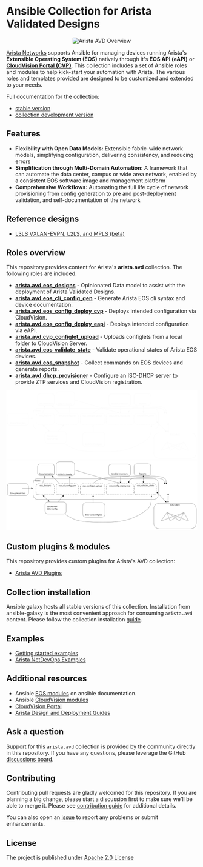 # Ansible Collection for Arista Validated Designs

<center><img src="media/avd-logo.png" alt="Arista AVD Overview" width="800"/></center>

[Arista Networks](https://www.arista.com/) supports Ansible for managing devices running Arista's **Extensible Operating System (EOS)** natively through it's **EOS API (eAPI)** or [**CloudVision Portal (CVP)**](https://www.arista.com/en/products/eos/eos-cloudvision). This collection includes a set of Ansible roles and modules to help kick-start your automation with Arista. The various roles and templates provided are designed to be customized and extended to your needs.

Full documentation for the collection:

- [stable version](https://www.avd.sh/en/stable/)
- [collection development version](https://www.avd.sh/en/devel/)

## Features

- **Flexibility with Open Data Models:** Extensible fabric-wide network models, simplifying configuration, delivering consistency, and reducing errors
- **Simplification through Multi-Domain Automation:** A framework that can automate the data center, campus or wide area network, enabled by a consistent EOS software image and management platform
- **Comprehensive Workflows:** Automating the full life cycle of network provisioning from config generation to pre and post-deployment validation, and self-documentation of the network

## Reference designs

- [L3LS VXLAN-EVPN, L2LS, and MPLS (beta)](https://avd.arista.com/3.8/roles/eos_designs/index.html)

## Roles overview

This repository provides content for Arista's **arista.avd** collection. The following roles are included.

- [**arista.avd.eos_designs**](roles/eos_designs/README.md) - Opinionated Data model to assist with the deployment of Arista Validated Designs.
- [**arista.avd.eos_cli_config_gen**](roles/eos_cli_config_gen/README.md) - Generate Arista EOS cli syntax and device documentation.
- [**arista.avd.eos_config_deploy_cvp**](roles/eos_config_deploy_cvp/README.md) - Deploys intended configuration via CloudVision.
- [**arista.avd.eos_config_deploy_eapi**](roles/eos_config_deploy_eapi/README.md) - Deploys intended configuration via eAPI.
- [**arista.avd.cvp_configlet_upload**](roles/cvp_configlet_upload/README.md) - Uploads configlets from a local folder to CloudVision Server.
- [**arista.avd.eos_validate_state**](roles/eos_validate_state/README.md) - Validate operational states of Arista EOS devices.
- [**arista.avd.eos_snapshot**](roles/eos_snapshot/README.md) - Collect commands on EOS devices and generate reports.
- [**arista.avd.dhcp_provisioner**](roles/dhcp_provisioner/README.md) - Configure an ISC-DHCP server to provide ZTP services and CloudVision registration.

![Arista AVD Overview](docs/_media/avd_roles_dark.svg#only-dark)
![Arista AVD Overview](docs/_media/avd_roles_light.svg#only-light)

## Custom plugins & modules

This repository provides custom plugins for Arista's AVD collection:

- [Arista AVD Plugins](plugins/README.md)

## Collection installation

Ansible galaxy hosts all stable versions of this collection. Installation from ansible-galaxy is the most convenient approach for consuming `arista.avd` content. Please follow the collection installation [guide](https://avd.arista.com/3.8/docs/installation/collection-installation.html).

## Examples

- [Getting started examples](./docs/getting-started/intro-to-ansible-and-avd.md)
- [Arista NetDevOps Examples](https://github.com/aristanetworks/netdevops-examples)

## Additional resources

- Ansible [EOS modules](https://docs.ansible.com/ansible/latest/collections/arista/eos/index.html) on ansible documentation.
- Ansible [CloudVision modules](https://cvp.avd.sh/en/stable/)
- [CloudVision Portal](https://www.arista.com/en/products/eos/eos-cloudvision)
- [Arista Design and Deployment Guides](https://www.arista.com/en/solutions/design-guides)

## Ask a question

Support for this `arista.avd` collection is provided by the community directly in this repository. If you have any questions, please leverage the GitHub [discussions board](https://github.com/aristanetworks/ansible-avd/discussions).

## Contributing

Contributing pull requests are gladly welcomed for this repository. If you are planning a big change, please start a discussion first to make sure we'll be able to merge it. Please see [contribution guide](https://avd.arista.com/3.8/docs/contribution/overview.html) for additional details.

You can also open an [issue](https://github.com/aristanetworks/ansible-avd/issues) to report any problems or submit enhancements.

## License

The project is published under [Apache 2.0 License](https://github.com/aristanetworks/ansible-avd/blob/devel/ansible_collections/arista/avd/LICENSE)
